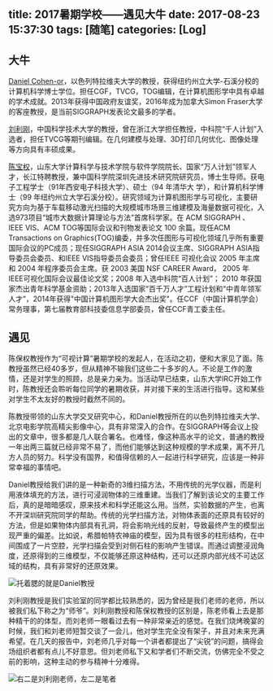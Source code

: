 title: 2017暑期学校——遇见大牛
date: 2017-08-23 15:37:30
tags: [随笔]
categories: [Log]
---
## 大牛
[Daniel Cohen-or](https://www.cs.tau.ac.il/~dcor/index.html)，以色列特拉维夫大学的教授，获得纽约州立大学-石溪分校的计算机科学博士学位。担任CGF，TVCG，TOG编辑，在计算机图形学中具有卓越的学术成就。2013年获得中国政府友谊奖，2016年成为加拿大Simon Fraser大学的客座教授，是当前SIGGRAPH发表论文最多的学者。

[刘利刚](http://staff.ustc.edu.cn/~lgliu/)，中国科学技术大学的教授，曾在浙江大学担任教授，中科院“千人计划”入选者，担任TVCG等期刊编辑。在几何建模与处理、3D打印几何优化、图像处理等方向具有丰硕成果。

<!-- more -->

[陈宝权](http://www.cs.sdu.edu.cn/~baoquan/)，山东大学计算科学与技术学院与软件学院院长、国家“万人计划”领军人才，长江特聘教授，兼中国科学院深圳先进技术研究院研究员，博士生导师。获电子工程学士（91年西安电子科技大学）、硕士（94 年清华大 学），和计算机科学博士（99 年纽约州立大学石溪分校）。研究领域为计算机图形学与可视化，主要研究方向为基于车载移动激光扫描的大规模城市场景三维建模及海量数据可视化，入选973项目“城市大数据计算理论与方法”首席科学家。在 ACM SIGGRAPH 、 IEEE VIS、ACM TOG等国际会议和刊物发表论文 100 余篇。现任ACM Transactions on Graphics(TOG)编委，并多次任图形与可视化领域几乎所有重要国际会议的PC成员；现任SIGGRAPH ASIA 2014会议主席、SIGGRAPH ASIA指导委员会委员、和IEEE VIS指导委员会委员；曾任IEEE 可视化会议 2005 年主席和 2004 年程序委员会主席。获 2003 美国 NSF CAREER Award， 2005 年 IEEE可视化国际会议最佳论文奖；2008 年入选中科院“百人计划”； 2010 年获国家杰出青年科学基金资助；2013年入选国家“百千万人才”工程计划和“中青年领军人才”，2014年获得"中国计算机图形学大会杰出奖"。任CCF（中国计算机学会）常务理事，第七届教育部科技委信息学部委员，曾任CCF青工委主任。

## 遇见
陈保权教授作为“可视计算”暑期学校的发起人，在活动之初，便和大家见了面。陈教授虽然已经40多岁，但从精神不输我们这些二十多岁的人。不论是工作的激情，还是对学生的照顾，总是亲力亲为。当活动早已结束，山东大学IRC开始工作时，陈教授还会聆听每位同学的暑期收获，并对接下来的生活进行指导。这和某些对学生不太友好的教授时截然不同的。

陈教授带领的山东大学交叉研究中心，和Daniel教授所在的以色列特拉维夫大学、北京电影学院高精尖影像中心，具有非常深入的合作。在SIGGRAPH等会议上投出的文章中，很多都是几人联合署名。也难怪，像这种高水平的论文，普通的教授一年出两三篇就已经非常不易了，而他们能够达到这种规模的学术成果，离不开几方人员的努力。科学没有国界，和值得信赖的人一起进行科学研究，应该是一种非常幸福的事情吧。

Daniel教授给我们讲的是一种新奇的3维扫描方法，不用传统的光学仪器，而是利用液体填充的方法，进行可浸润物体的三维重建。当我们了解到该论文的主要工作后，真的是暗暗感叹，原来技术和科学还能这么用。当然，实验数据的产生，也离不开深圳研究院同学的帮助。传统的光学扫描方法，对物体表面的还原具有较好的方法，但是如果物体内部具有孔洞，将会影响光线的反射，导致最终产生的模型出现严重的偏差。比如说，希腊帕特农神庙的模型，因为具有很多的柱形结构，在中间围成了一片空腔，光学扫描会受到对侧石柱的影响产生错误。而通过调整浸润角度，还原得到的三维模型，不仅能够还原这种结构，还可以还原内部光线不可达区域的结构，具有非常好的还原效果。

![托着腮的就是Daniel教授](http://data.xuxinting.cn/xuxinting/2017-07-summer-school/20170823155817.jpg)

刘利刚教授是我们实验室的同学都比较熟悉的，因为曾经是我们老师的老师，所以被我们私下称之为“师爷”。刘利刚教授和陈保权教授的区别是，陈老师看上去是那种精干的的体型，而刘老师一眼看过去有一种非常亲近的感觉。在我们烧烤晚宴的时候，我们和刘老师短暂交谈了一会儿，他对学生完全没有架子，并且对未来充满希望。在几天的报告中，刘老师几乎对每一个讲者都提出了“尖锐”的问题，搞得会场组织者都有点儿不好意思。但刘老师私下又和学者们不断交流，仿佛完全不受之前的影响，这种主动的参与精神十分难得。

![右二是刘利刚老师，左二是笔者](http://data.xuxinting.cn/xuxinting/2017-07-summer-school/20170823154502.jpg)